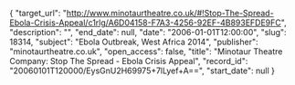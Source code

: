 {
  "target_url": "http://www.minotaurtheatre.co.uk/#!Stop-The-Spread-Ebola-Crisis-Appeal/c1rlg/A6D04158-F7A3-4256-92EF-4B893EFDE9FC", 
  "description": "", 
  "end_date": null, 
  "date": "2006-01-01T12:00:00", 
  "slug": 18314, 
  "subject": "Ebola Outbreak, West Africa 2014", 
  "publisher": "minotaurtheatre.co.uk", 
  "open_access": false, 
  "title": "Minotaur Theatre Company:  Stop The Spread - Ebola Crisis Appeal", 
  "record_id": "20060101T120000/EysGnU2H69975+7lLyef+A==", 
  "start_date": null
}

